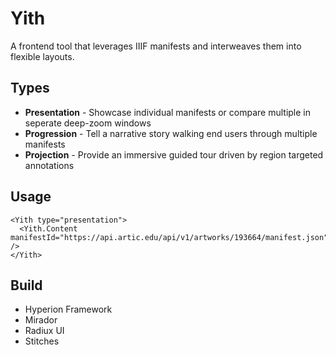 # Yith

A frontend tool that leverages IIIF manifests and interweaves them into flexible layouts. 

## Types

- **Presentation** - Showcase individual manifests or compare multiple in seperate deep-zoom windows
- **Progression** - Tell a narrative story walking end users through multiple manifests
- **Projection** - Provide an immersive guided tour driven by region targeted annotations

## Usage
```shell
<Yith type="presentation">
  <Yith.Content manifestId="https://api.artic.edu/api/v1/artworks/193664/manifest.json" />
</Yith>
```

## Build

- Hyperion Framework
- Mirador
- Radiux UI
- Stitches
